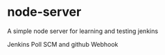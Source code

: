 # node-server
A simple node server for learning and testing jenkins

Jenkins Poll SCM and github Webhook
